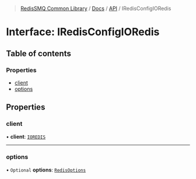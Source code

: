 >[RedisSMQ Common Library](../../../README.md) / [Docs](../../README.md) / [API](../README.md) / IRedisConfigIORedis

# Interface: IRedisConfigIORedis

## Table of contents

### Properties

- [client](../interfaces/IRedisConfigIORedis.md#client)
- [options](../interfaces/IRedisConfigIORedis.md#options)

## Properties

### client

• **client**: [`IOREDIS`](../enums/ERedisConfigClient.md#ioredis)

___

### options

• `Optional` **options**: [`RedisOptions`](https://github.com/redis/ioredis/blob/v4.28.5/API.md#new_Redis_new)
